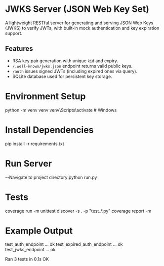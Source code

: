 # JWKS Server (JSON Web Key Set)
A lightweight RESTful server for generating and serving JSON Web Keys (JWKS) to verify JWTs, with built-in mock authentication and key expiration support.


## Features
- RSA key pair generation with unique `kid` and expiry.
- `/.well-known/jwks.json` endpoint returns valid public keys.
- `/auth` issues signed JWTs (including expired ones via query).
- SQLite database used for persistent key storage.


# Environment Setup
python -m venv venv
venv\Scripts\activate   # Windows


# Install Dependencies
pip install -r requirements.txt


# Run Server
--Navigate to project directory
python run.py


# Tests
coverage run -m unittest discover -s . -p "test_*.py"
coverage report -m


# Example Output
test_auth_endpoint         ... ok
test_expired_auth_endpoint ... ok
test_jwks_endpoint         ... ok

Ran 3 tests in 0.1s
OK


